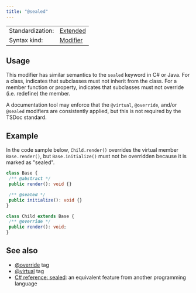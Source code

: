 ```yaml
---
title: "@sealed"
---
```


<!-- prettier-ignore-start -->
|    |    |
| -- | -- |
| Standardization: | [Extended](https://tsdoc.org/pages/spec/standardization_groups/) |
| Syntax kind: | [Modifier](https://tsdoc.org/pages/spec/tag_kinds/) |
<!-- prettier-ignore-end -->

## Usage

This modifier has similar semantics to the `sealed` keyword in C# or Java. For a class, indicates that
subclasses must not inherit from the class. For a member function or property, indicates that subclasses
must not override (i.e. redefine) the member.

A documentation tool may enforce that the `@virtual`, `@override`, and/or `@sealed` modifiers are consistently
applied, but this is not required by the TSDoc standard.

## Example

In the code sample below, `Child.render()` overrides the virtual member `Base.render()`,
but `Base.initialize()` must not be overridden because it is marked as "sealed".

```ts
class Base {
 /** @abstract */
 public render(): void {}

 /** @sealed */
 public initialize(): void {}
}

class Child extends Base {
 /** @override */
 public render(): void;
}
```

## See also

- [@override](https://tsdoc.org/pages/tags/override/) tag
- [@virtual](https://tsdoc.org/pages/tags/virtual/) tag
- [C# reference: sealed](https://docs.microsoft.com/en-us/dotnet/csharp/language-reference/keywords/sealed):
  an equivalent feature from another programming language

